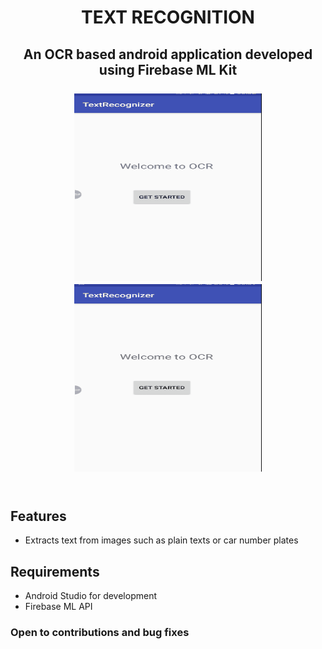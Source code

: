 <h1 align=center> TEXT RECOGNITION

<h2 align=center> An OCR based android application developed using Firebase ML Kit
<br>
<br>
<div align="center">
<img src="https://github.com/gayatri-01/TextRecognition/blob/master/gif1.gif" height = "300" width="300"> </img>
<img src="https://github.com/gayatri-01/TextRecognition/blob/master/gif2.gif" height = "300" width="300"> </img>
</div>

<br>


## Features

* Extracts text from images such as plain texts or car number plates



## Requirements

* Android Studio for development
* Firebase ML API 



###  Open to contributions and bug fixes
